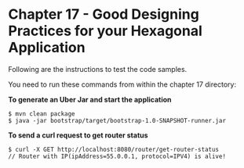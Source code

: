 # Chapter 17 - Good Designing Practices for your Hexagonal Application
Following are the instructions to test the code samples.

You need to run these commands from within the chapter 17 directory:

**To generate an Uber Jar and start the application**
```
$ mvn clean package
$ java -jar bootstrap/target/bootstrap-1.0-SNAPSHOT-runner.jar
```
**To send a curl request to get router status**
```
$ curl -X GET http://localhost:8080/router/get-router-status
// Router with IP(ipAddress=55.0.0.1, protocol=IPV4) is alive!
```